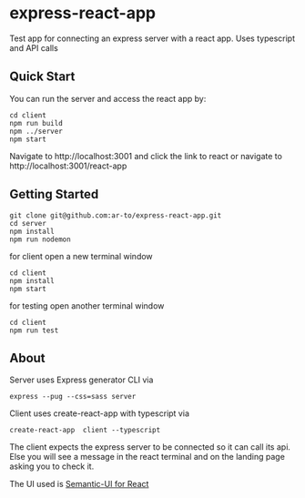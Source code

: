 # express-react-app
Test app for connecting an express server with a react app. Uses typescript and API calls

## Quick Start

You can run the server and access the react app by:

```
cd client
npm run build
npm ../server
npm start
```
Navigate to http://localhost:3001 and click the link to react or navigate to http://localhost:3001/react-app

## Getting Started

```
git clone git@github.com:ar-to/express-react-app.git
cd server
npm install
npm run nodemon
```
for client open a new terminal window
```
cd client
npm install
npm start
```
for testing open another terminal window
```
cd client
npm run test
```

## About

Server uses Express generator CLI via 

```
express --pug --css=sass server
```

Client uses create-react-app with typescript via

```
create-react-app  client --typescript
```
The client expects the express server to be connected so it can call its api. Else you will see a message in the react terminal and on the landing page asking you to check it.

The UI used is [Semantic-UI for React](https://react.semantic-ui.com)